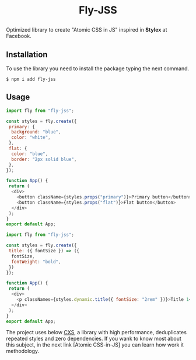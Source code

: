 # <p align="center"> Fly-JSS </p>

Optimized library to create "Atomic CSS in JS" inspired in **Stylex** at Facebook.

## Installation

To use the library you need to install the package typing the next command.

```console
$ npm i add fly-jss
```

## Usage

```javascript
import fly from "fly-jss";

const styles = fly.create({
 primary: {
  background: "blue",
  color: "white",
 },
 flat: {
  color: "blue",
  border: "2px solid blue",
 },
});

function App() {
 return (
  <div>
    <button className={styles.props("primary")}>Primary button</button>
    <button className={styles.props("flat")}>Flat button</button>
  </div>
 );
}
export default App;
```

```javascript
import fly from "fly-jss";

const styles = fly.create({
 title: ({ fontSize }) => ({
  fontSize,
  fontWeight: "bold",
 })
});

function App() {
 return (
  <div>
    <p classNames={styles.dynamic.title({ fontSize: "2rem" })}>Title 1</p>
  </div>
 );
}
export default App;
```


The project uses below [CXS](https://github.com/cxs-css/cxs), a library with high performance, deduplicates repeated styles and zero dependencies.
If you wank to know most about this subject, in the next link [Atomic CSS-in-JS] you can learn how work it methodology.
